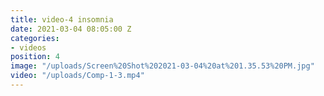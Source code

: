 ```yaml
---
title: video-4 insomnia
date: 2021-03-04 08:05:00 Z
categories:
- videos
position: 4
image: "/uploads/Screen%20Shot%202021-03-04%20at%201.35.53%20PM.jpg"
video: "/uploads/Comp-1-3.mp4"
---
```


